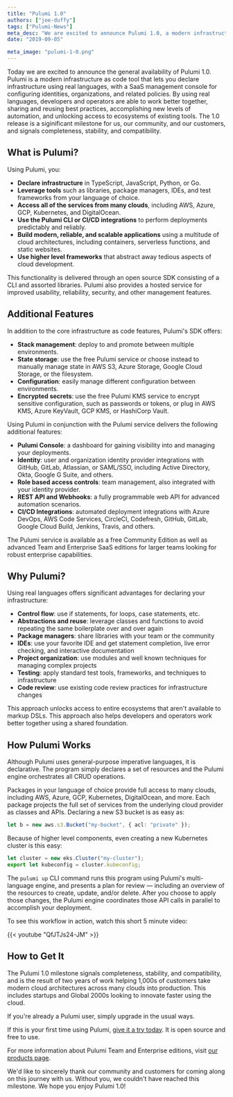 ```yaml
---
title: "Pulumi 1.0"
authors: ["joe-duffy"]
tags: ["Pulumi-News"]
meta_desc: "We are excited to announce Pulumi 1.0, a modern infrastructure as code platform that works for any cloud, AWS, Azure, GCP, or Kubernetes included."
date: "2019-09-05"

meta_image: "pulumi-1-0.png"
---
```


Today we are excited to announce the general availability of Pulumi 1.0. Pulumi is a modern infrastructure as code tool that lets you declare infrastructure using real languages, with a SaaS management console for configuring identities, organizations, and related policies. By using real languages, developers and operators are able to work better together, sharing and reusing best practices, accomplishing new levels of automation, and unlocking access to ecosystems of existing tools. The 1.0 release is a siginificant milestone for us, our community, and our customers, and signals completeness, stability, and compatibility.

## What is Pulumi?

Using Pulumi, you:

* **Declare infrastructure** in TypeScript, JavaScript, Python, or Go.
* **Leverage tools** such as libraries, package managers, IDEs, and test frameworks from your language of choice.
* **Access all of the services from many clouds**, including AWS, Azure, GCP, Kubernetes, and DigitalOcean.
* **Use the Pulumi CLI or CI/CD integrations** to perform deployments predictably and reliably.
* **Build modern, reliable, and scalable applications** using a multitude of cloud architectures, including containers, serverless functions, and static websites.
* **Use higher level frameworks** that abstract away tedious aspects of cloud development.

This functionality is delivered through an open source SDK consisting of a CLI and assorted libraries. Pulumi also provides a hosted service for improved usability, reliability, security, and other management features.

## Additional Features

In addition to the core infrastructure as code features, Pulumi's SDK offers:

* **Stack management**: deploy to and promote between multiple environments.
* **State storage**: use the free Pulumi service or choose instead to manually manage state in AWS S3, Azure Storage, Google Cloud Storage, or the filesystem.
* **Configuration**: easily manage different configuration between environments.
* **Encrypted secrets**: use the free Pulumi KMS service to encrypt sensitive configuration, such as passwords or tokens, or plug in AWS KMS, Azure KeyVault, GCP KMS, or HashiCorp Vault.

Using Pulumi in conjunction with the Pulumi service delivers the following additional features:

* **Pulumi Console**: a dashboard for gaining visibility into and managing your deployments.
* **Identity**: user and organization identity provider integrations with GitHub, GitLab, Atlassian, or SAML/SSO, including Active Directory, Okta, Google G Suite, and others.
* **Role based access controls**: team management, also integrated with your identity provider.
* **REST API and Webhooks**: a fully programmable web API for advanced automation scenarios.
* **CI/CD Integrations**: automated deployment integrations with Azure DevOps, AWS Code Services, CircleCI, Codefresh, GitHub, GitLab, Google Cloud Build, Jenkins, Travis, and others.

The Pulumi service is available as a free Community Edition as well as advanced Team and Enterprise SaaS editions for larger teams looking for robust enterprise capabilities.

## Why Pulumi?

Using real languages offers significant advantages for declaring your infrastructure:

* **Control flow**: use if statements, for loops, case statements, etc.
* **Abstractions and reuse**: leverage classes and functions to avoid repeating the same boilerplate over and over again
* **Package managers**: share libraries with your team or the community
* **IDEs**: use your favorite IDE and get statement completion, live error checking, and interactive documentation
* **Project organization**: use modules and well known techniques for managing complex projects
* **Testing**: apply standard test tools, frameworks, and techniques to infrastructure
* **Code review**: use existing code review practices for infrastructure changes

This approach unlocks access to entire ecosystems that aren't available to markup DSLs. This approach also helps developers and operators work better together using a shared foundation.

## How Pulumi Works

Although Pulumi uses general-purpose imperative languages, it is declarative. The program simply declares a set of resources and the Pulumi engine orchestrates all CRUD operations.

Packages in your language of choice provide full access to many clouds, including AWS, Azure, GCP, Kubernetes, DigitalOcean, and more. Each package projects the full set of services from the underlying cloud provider as classes and APIs. Declaring a new S3 bucket is as easy as:

```typescript
let b = new aws.s3.Bucket("my-bucket", { acl: "private" });
```

Because of higher level components, even creating a new Kubernetes cluster is this easy:

```typescript
let cluster = new eks.Cluster("my-cluster");
export let kubeconfig = cluster.kubeconfig;
```

The `pulumi up` CLI command runs this program using Pulumi's multi-language engine, and presents a plan for review &mdash; including an overview of the resources to create, update, and/or delete. After you choose to apply those changes, the Pulumi engine coordinates those API calls in parallel to accomplish your deployment.

To see this workflow in action, watch this short 5 minute video:

{{< youtube "QfJTJs24-JM" >}}

## How to Get It

The Pulumi 1.0 milestone signals completeness, stability, and compatibility, and is the result of two years of work helping 1,000s of customers take modern cloud architectures across many clouds into production. This includes startups and Global 2000s looking to innovate faster using the cloud.

If you're already a Pulumi user, simply upgrade in the usual ways.

If this is your first time using Pulumi, [give it a try today](https://pulumi.com/docs/get-started). It is open source and free to use.

For more information about Pulumi Team and Enterprise editions, visit [our products page](https://pulumi.com/product).

We'd like to sincerely thank our community and customers for coming along on this journey with us. Without you, we couldn't have reached this milestone. We hope you enjoy Pulumi 1.0!
